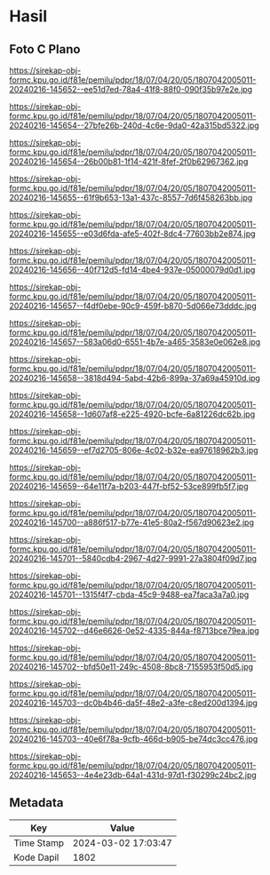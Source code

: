 # Hasil

## Foto C Plano

https://sirekap-obj-formc.kpu.go.id/f81e/pemilu/pdpr/18/07/04/20/05/1807042005011-20240216-145652--ee51d7ed-78a4-41f8-88f0-090f35b97e2e.jpg

https://sirekap-obj-formc.kpu.go.id/f81e/pemilu/pdpr/18/07/04/20/05/1807042005011-20240216-145654--27bfe26b-240d-4c6e-9da0-42a315bd5322.jpg

https://sirekap-obj-formc.kpu.go.id/f81e/pemilu/pdpr/18/07/04/20/05/1807042005011-20240216-145654--26b00b81-1f14-421f-8fef-2f0b62967362.jpg

https://sirekap-obj-formc.kpu.go.id/f81e/pemilu/pdpr/18/07/04/20/05/1807042005011-20240216-145655--61f9b653-13a1-437c-8557-7d6f458263bb.jpg

https://sirekap-obj-formc.kpu.go.id/f81e/pemilu/pdpr/18/07/04/20/05/1807042005011-20240216-145655--e03d6fda-afe5-402f-8dc4-77603bb2e874.jpg

https://sirekap-obj-formc.kpu.go.id/f81e/pemilu/pdpr/18/07/04/20/05/1807042005011-20240216-145656--40f712d5-fd14-4be4-937e-05000079d0d1.jpg

https://sirekap-obj-formc.kpu.go.id/f81e/pemilu/pdpr/18/07/04/20/05/1807042005011-20240216-145657--f4df0ebe-90c9-459f-b870-5d066e73dddc.jpg

https://sirekap-obj-formc.kpu.go.id/f81e/pemilu/pdpr/18/07/04/20/05/1807042005011-20240216-145657--583a06d0-6551-4b7e-a465-3583e0e062e8.jpg

https://sirekap-obj-formc.kpu.go.id/f81e/pemilu/pdpr/18/07/04/20/05/1807042005011-20240216-145658--3818d494-5abd-42b6-899a-37a69a45910d.jpg

https://sirekap-obj-formc.kpu.go.id/f81e/pemilu/pdpr/18/07/04/20/05/1807042005011-20240216-145658--1d607af8-e225-4920-bcfe-6a81226dc62b.jpg

https://sirekap-obj-formc.kpu.go.id/f81e/pemilu/pdpr/18/07/04/20/05/1807042005011-20240216-145659--ef7d2705-806e-4c02-b32e-ea97618962b3.jpg

https://sirekap-obj-formc.kpu.go.id/f81e/pemilu/pdpr/18/07/04/20/05/1807042005011-20240216-145659--64e11f7a-b203-447f-bf52-53ce899fb5f7.jpg

https://sirekap-obj-formc.kpu.go.id/f81e/pemilu/pdpr/18/07/04/20/05/1807042005011-20240216-145700--a886f517-b77e-41e5-80a2-f567d90623e2.jpg

https://sirekap-obj-formc.kpu.go.id/f81e/pemilu/pdpr/18/07/04/20/05/1807042005011-20240216-145701--5840cdb4-2967-4d27-9991-27a3804f09d7.jpg

https://sirekap-obj-formc.kpu.go.id/f81e/pemilu/pdpr/18/07/04/20/05/1807042005011-20240216-145701--1315f4f7-cbda-45c9-9488-ea7faca3a7a0.jpg

https://sirekap-obj-formc.kpu.go.id/f81e/pemilu/pdpr/18/07/04/20/05/1807042005011-20240216-145702--d46e6626-0e52-4335-844a-f8713bce79ea.jpg

https://sirekap-obj-formc.kpu.go.id/f81e/pemilu/pdpr/18/07/04/20/05/1807042005011-20240216-145702--bfd50e11-249c-4508-8bc8-7155953f50d5.jpg

https://sirekap-obj-formc.kpu.go.id/f81e/pemilu/pdpr/18/07/04/20/05/1807042005011-20240216-145703--dc0b4b46-da5f-48e2-a3fe-c8ed200d1394.jpg

https://sirekap-obj-formc.kpu.go.id/f81e/pemilu/pdpr/18/07/04/20/05/1807042005011-20240216-145703--40e6f78a-9cfb-466d-b905-be74dc3cc476.jpg

https://sirekap-obj-formc.kpu.go.id/f81e/pemilu/pdpr/18/07/04/20/05/1807042005011-20240216-145653--4e4e23db-64a1-431d-97d1-f30299c24bc2.jpg


## Metadata

| Key        | Value               |
| ---------- | ------------------- |
| Time Stamp | 2024-03-02 17:03:47 |
| Kode Dapil | 1802                |



